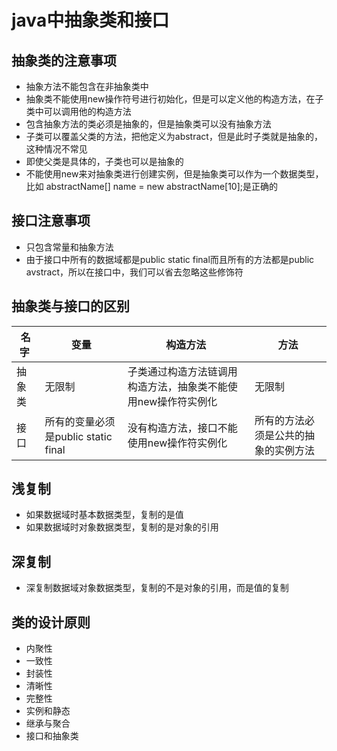 # java中抽象类和接口

## 抽象类的注意事项
* 抽象方法不能包含在非抽象类中
* 抽象类不能使用new操作符号进行初始化，但是可以定义他的构造方法，在子类中可以调用他的构造方法
* 包含抽象方法的类必须是抽象的，但是抽象类可以没有抽象方法
* 子类可以覆盖父类的方法，把他定义为abstract，但是此时子类就是抽象的，这种情况不常见
* 即使父类是具体的，子类也可以是抽象的
* 不能使用new来对抽象类进行创建实例，但是抽象类可以作为一个数据类型，比如 abstractName[] name = new abstractName[10];是正确的

## 接口注意事项
* 只包含常量和抽象方法
* 由于接口中所有的数据域都是public static final而且所有的方法都是public avstract，所以在接口中，我们可以省去忽略这些修饰符

## 抽象类与接口的区别

名字 | 变量 | 构造方法 | 方法
-----|------|------|----
抽象类| 无限制 | 子类通过构造方法链调用构造方法，抽象类不能使用new操作符实例化 |无限制
接口 | 所有的变量必须是public static final | 没有构造方法，接口不能使用new操作符实例化 | 所有的方法必须是公共的抽象的实例方法

## 浅复制
* 如果数据域时基本数据类型，复制的是值
* 如果数据域时对象数据类型，复制的是对象的引用

## 深复制
* 深复制数据域对象数据类型，复制的不是对象的引用，而是值的复制

## 类的设计原则
* 内聚性
* 一致性
* 封装性
* 清晰性
* 完整性
* 实例和静态
* 继承与聚合
* 接口和抽象类
